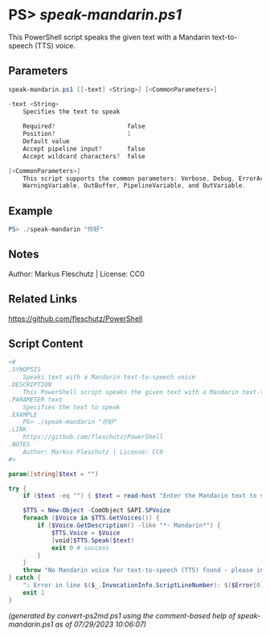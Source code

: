 PS> *speak-mandarin.ps1*
====================

This PowerShell script speaks the given text with a Mandarin text-to-speech (TTS) voice.

Parameters
----------
```powershell
speak-mandarin.ps1 [[-text] <String>] [<CommonParameters>]

-text <String>
    Specifies the text to speak
    
    Required?                    false
    Position?                    1
    Default value                
    Accept pipeline input?       false
    Accept wildcard characters?  false

[<CommonParameters>]
    This script supports the common parameters: Verbose, Debug, ErrorAction, ErrorVariable, WarningAction, 
    WarningVariable, OutBuffer, PipelineVariable, and OutVariable.
```

Example
-------
```powershell
PS> ./speak-mandarin "你好"

```

Notes
-----
Author: Markus Fleschutz | License: CC0

Related Links
-------------
https://github.com/fleschutz/PowerShell

Script Content
--------------
```powershell
<#
.SYNOPSIS
	Speaks text with a Mandarin text-to-speech voice
.DESCRIPTION
	This PowerShell script speaks the given text with a Mandarin text-to-speech (TTS) voice.
.PARAMETER text
	Specifies the text to speak
.EXAMPLE
	PS> ./speak-mandarin "你好"
.LINK
	https://github.com/fleschutz/PowerShell
.NOTES
	Author: Markus Fleschutz | License: CC0
#>

param([string]$text = "")

try {
	if ($text -eq "") { $text = read-host "Enter the Mandarin text to speak" }

	$TTS = New-Object -ComObject SAPI.SPVoice
	foreach ($Voice in $TTS.GetVoices()) {
		if ($Voice.GetDescription() -like "*- Mandarin*") { 
			$TTS.Voice = $Voice
			[void]$TTS.Speak($text)
			exit 0 # success
		}
	}
	throw "No Mandarin voice for text-to-speech (TTS) found - please install one"
} catch {
	"⚠️ Error in line $($_.InvocationInfo.ScriptLineNumber): $($Error[0])"
	exit 1
}
```

*(generated by convert-ps2md.ps1 using the comment-based help of speak-mandarin.ps1 as of 07/29/2023 10:06:07)*
